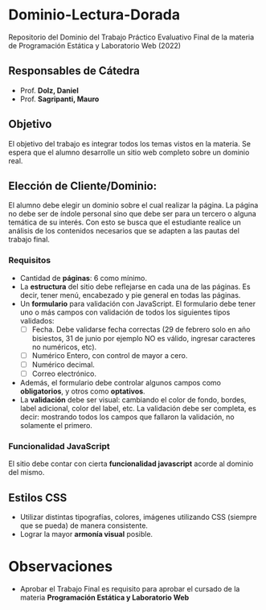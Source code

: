# Dominio-Lectura-Dorada

Repositorio del Dominio del Trabajo Práctico Evaluativo Final de la materia de Programación Estática y Laboratorio Web (2022)

## Responsables de Cátedra

- Prof. **Dolz, Daniel**
- Prof. **Sagripanti, Mauro**

## Objetivo

El objetivo del trabajo es integrar todos los temas vistos en la materia.
Se espera que el alumno desarrolle un sitio web completo sobre un dominio real.

## Elección de Cliente/Dominio:

El alumno debe elegir un dominio sobre el cual realizar la página.
La página no debe ser de índole personal sino que debe ser para un tercero o alguna temática de su interés.
Con esto se busca que el estudiante realice un análisis de los contenidos necesarios que se adapten a las pautas del trabajo final.

### Requisitos

* Cantidad de **páginas**: 6 como mínimo.
* La **estructura** del sitio debe reflejarse en cada una de las páginas. Es decir, tener menú, encabezado y pie general en todas las páginas.
* Un **formulario** para validación con JavaScript. El formulario debe tener uno o más campos con validación de todos los siguientes tipos validados:
    - [ ] Fecha. Debe validarse fecha correctas (29 de febrero solo en año bisiestos, 31 de junio por ejemplo NO es válido, ingresar caracteres no numéricos, etc).
    - [ ] Numérico Entero, con control de mayor a cero.
    - [ ] Numérico decimal.
    - [ ] Correo electrónico.
* Además, el formulario debe controlar algunos campos como **obligatorios**, y otros como **optativos**.
* La **validación** debe ser visual: cambiando el color de fondo, bordes, label adicional, color del label, etc. La validación debe ser completa, es decir: mostrando todos los campos que fallaron la validación, no solamente el primero.

### Funcionalidad JavaScript

El sitio debe contar con cierta **funcionalidad javascript** acorde al dominio del mismo.

## Estilos CSS

* Utilizar distintas tipografías, colores, imágenes utilizando CSS (siempre que se pueda) de manera consistente.
* Lograr la mayor **armonía visual** posible.

# Observaciones

* Aprobar el Trabajo Final es requisito para aprobar el cursado de la materia **Programación Estática y Laboratorio Web**

[^Alumno]: **Aliaga Vidal, Celeste Belén** -- FAI-3757